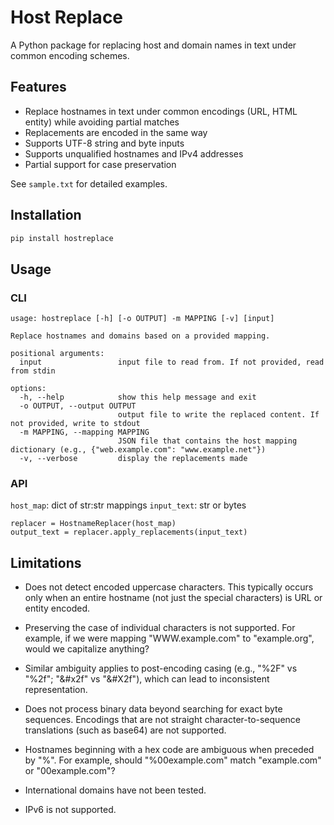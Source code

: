 # Host Replace

A Python package for replacing host and domain names in text under common encoding schemes.

## Features

- Replace hostnames in text under common encodings (URL, HTML entity) while avoiding partial matches
- Replacements are encoded in the same way
- Supports UTF-8 string and byte inputs
- Supports unqualified hostnames and IPv4 addresses
- Partial support for case preservation

See `sample.txt` for detailed examples.

## Installation

```bash
pip install hostreplace
```

## Usage

### CLI

```
usage: hostreplace [-h] [-o OUTPUT] -m MAPPING [-v] [input]

Replace hostnames and domains based on a provided mapping.

positional arguments:
  input                 input file to read from. If not provided, read from stdin

options:
  -h, --help            show this help message and exit
  -o OUTPUT, --output OUTPUT
                        output file to write the replaced content. If not provided, write to stdout
  -m MAPPING, --mapping MAPPING
                        JSON file that contains the host mapping dictionary (e.g., {"web.example.com": "www.example.net"})
  -v, --verbose         display the replacements made
```

### API
`host_map`: dict of str:str mappings
`input_text`: str or bytes

```
replacer = HostnameReplacer(host_map)
output_text = replacer.apply_replacements(input_text)
```

## Limitations

- Does not detect encoded uppercase characters. This typically occurs only when an entire hostname (not just the special characters) is URL or entity encoded.

- Preserving the case of individual characters is not supported. For example, if we were mapping "WWW.example.com" to "example.org", would we capitalize anything?

- Similar ambiguity applies to post-encoding casing (e.g., "%2F" vs "%2f"; "&#x2f" vs "&#X2f"), which can lead to inconsistent representation.

- Does not process binary data beyond searching for exact byte sequences. Encodings that are not straight character-to-sequence translations (such as base64) are not supported.

- Hostnames beginning with a hex code are ambiguous when preceded by "%". For example, should "%00example.com" match "example.com" or "00example.com"?

- International domains have not been tested.

- IPv6 is not supported.
